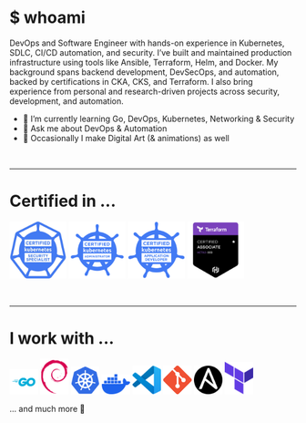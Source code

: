 # $ whoami
DevOps and Software Engineer with hands-on experience in Kubernetes, SDLC, CI/CD automation, and security. I’ve built and maintained production infrastructure using tools like Ansible, Terraform, Helm, and Docker. My background spans backend development, DevSecOps, and automation, backed by certifications in CKA, CKS, and Terraform. I also bring experience from personal and research-driven projects across security, development, and automation.

* 🌱 I’m currently learning Go, DevOps, Kubernetes, Networking & Security
* 💬 Ask me about DevOps & Automation
* 🎨 Occasionally I make Digital Art (& animations) as well

<br>

---
# Certified in ...

[<img src='img/badges/cks.png' width=100px>](https://www.credly.com/badges/a3224f3c-2f53-4645-adce-00221bb789e7)
[<img src='img/badges/cka.png' width=100px>](https://www.credly.com/badges/f41c92f4-e3a6-4706-89ca-896921fdcac9)
[<img src='img/badges/ckad.png' width=100px>](https://www.credly.com/badges/bee63cbd-1415-4d8e-89c1-8f66e0a69f6f)
[<img src='img/badges/hcta.png' width=100px>](https://www.credly.com/badges/10c07e84-0770-475b-bf1a-398bd7ff2c75)

<br>

---
# I work with ...

[<img src='img/logos/go.png' width=50px>](https://go.dev/)
[<img src='img/logos/debian.png' width=50px>](https://www.debian.org/)
[<img src='img/logos/k8s.png' width=50px>](https://kubernetes.io/)
[<img src='img/logos/docker.png' width=50px>](https://docker.io/)
[<img src='img/logos/vscode.png' width=50px>](https://code.visualstudio.com/)
[<img src='img/logos/git.png' width=50px>](https://git-scm.com/)
[<img src='img/logos/ansible.png' width=50px>](https://www.ansible.com/)
[<img src='img/logos/terraform.png' width=50px>](https://www.terraform.io/)

<!-- [<img src='img/logos/pop.png' width=50px>](https://pop.system76.com/) -->
... and much more 🚀


<!-- # Reach me on 📲
- [LinkedIn](https://www.linkedin.com/in/naveenbassi/)

<!--
**nav33nb/nav33nb** is a ✨ _special_ ✨ repository because its `README.md` (this file) appears on your GitHub profile.

Here are some ideas to get you started:

- 🔭 I’m currently working on ...
- 👯 I’m looking to collaborate on ...
- 🤔 I’m looking for help with ...
- 💬 Ask me about ...
- 📫 How to reach me: ...
- 😄 Pronouns: ...
- ⚡ Fun fact: ...
-->
